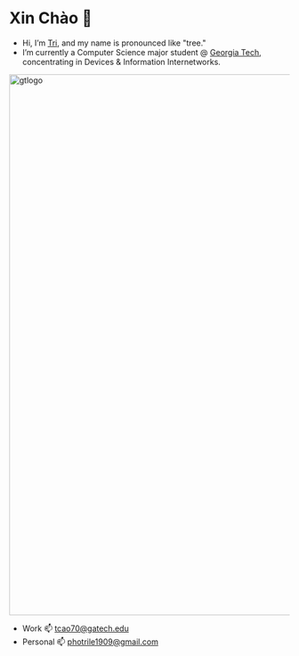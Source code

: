 # Xin Chào 👋
- Hi, I’m [Tri](https://www.linkedin.com/in/trile919/), and my name is pronounced like "tree."
- I’m currently a Computer Science major student @ [Georgia Tech](https://www.gatech.edu), concentrating in Devices & Information Internetworks.
<img width="971" alt="gtlogo" src="https://github.com/tle9/tle9/assets/148303927/0feeb621-acc4-4015-9135-6a5ee17889c1">

- Work 📫 tcao70@gatech.edu
- Personal 📫 photrile1909@gmail.com

<!---
tle9/tle9 is a ✨ special ✨ repository because its `README.md` (this file) appears on your GitHub profile.
You can click the Preview link to take a look at your changes.
--->
